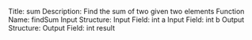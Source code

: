 Title: sum
Description: Find the sum of two given two elements
Function Name: findSum
Input Structure:
Input Field: int a
Input Field: int b
Output Structure:
Output Field: int result
